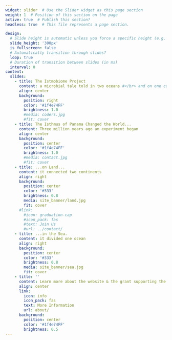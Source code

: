 ```yaml
---
widget: slider  # Use the Slider widget as this page section
weight: 1  # Position of this section on the page
active: true  # Publish this section?
headless: true  # This file represents a page section.

design:
  # Slide height is automatic unless you force a specific height (e.g. '400px')
  slide_height: '300px'
  is_fullscreen: false
  # Automatically transition through slides?
  loop: true
  # Duration of transition between slides (in ms)
  interval: 0
content:
  slides:
    - title: The Istmobiome Project
      content: a microbial tale told in two oceans #</br> and on one continent
      align: center
      background:
        position: right
        color: '#1f4e74FF'
        brightness: 1.0
        #media: coders.jpg
        #fit: cover
    - title: The Isthmus of Panama Changed the World...
      content: Three million years ago an experiment began
      align: center
      background:
        position: center
        color: '#1f4e74FF'
        brightness: 1.0
        #media: contact.jpg
        #fit: cover
    - title: ...on Land...
      content: it connected two continents
      align: right
      background:
        position: center
        color: '#333'
        brightness: 0.8
        media: site_banner/land.jpg
        fit: cover
      #link:
        #icon: graduation-cap
        #icon_pack: fas
        #text: Join Us
        #url: ../contact/
    - title: ...in the Sea.
      content: it divided one ocean
      align: right
      background:
        position: center
        color: '#333'
        brightness: 0.8
        media: site_banner/sea.jpg
        fit: cover
    - title: ''
      content: Learn more about the website & the grant supporting the work.
      align: center
      link:
        icon: info
        icon_pack: fas
        text: More Information
        url: about/
      background:
        position: center
        color: '#1f4e74FF'
        brightness: 0.5
---
```


